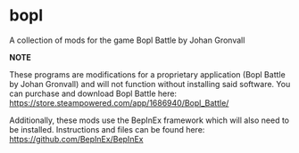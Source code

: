 # bopl
A collection of mods for the game Bopl Battle by Johan Gronvall

**NOTE**

These programs are modifications for a proprietary application (Bopl Battle by Johan Gronvall) and will not function without installing said software.
You can purchase and download Bopl Battle here: https://store.steampowered.com/app/1686940/Bopl_Battle/

Additionally, these mods use the BepInEx framework which will also need to be installed.
Instructions and files can be found here: https://github.com/BepInEx/BepInEx

